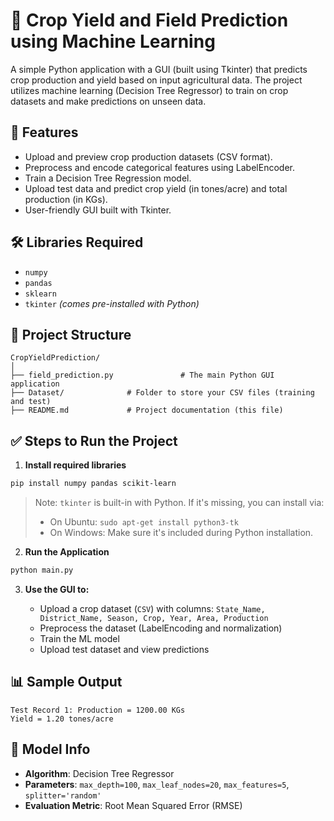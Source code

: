 
# 🌾 Crop Yield and Field Prediction using Machine Learning

A simple Python application with a GUI (built using Tkinter) that predicts crop production and yield based on input agricultural data. The project utilizes machine learning (Decision Tree Regressor) to train on crop datasets and make predictions on unseen data.

## 🚀 Features

- Upload and preview crop production datasets (CSV format).
- Preprocess and encode categorical features using LabelEncoder.
- Train a Decision Tree Regression model.
- Upload test data and predict crop yield (in tones/acre) and total production (in KGs).
- User-friendly GUI built with Tkinter.

## 🛠️ Libraries Required

- `numpy`
- `pandas`
- `sklearn`
- `tkinter` *(comes pre-installed with Python)*

## 📁 Project Structure

```
CropYieldPrediction/
│
├── field_prediction.py               # The main Python GUI application
├── Dataset/              # Folder to store your CSV files (training and test)
├── README.md             # Project documentation (this file)
```

## ✅ Steps to Run the Project

1. **Install required libraries**

```bash
pip install numpy pandas scikit-learn
```

> Note: `tkinter` is built-in with Python. If it's missing, you can install via:
> - On Ubuntu: `sudo apt-get install python3-tk`
> - On Windows: Make sure it's included during Python installation.

2. **Run the Application**

```bash
python main.py
```

3. **Use the GUI to:**

   - Upload a crop dataset (`CSV`) with columns: `State_Name, District_Name, Season, Crop, Year, Area, Production`
   - Preprocess the dataset (LabelEncoding and normalization)
   - Train the ML model
   - Upload test dataset and view predictions

## 📊 Sample Output

```
Test Record 1: Production = 1200.00 KGs
Yield = 1.20 tones/acre
```

## 🧠 Model Info

- **Algorithm**: Decision Tree Regressor
- **Parameters**: `max_depth=100`, `max_leaf_nodes=20`, `max_features=5`, `splitter='random'`
- **Evaluation Metric**: Root Mean Squared Error (RMSE)
